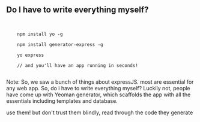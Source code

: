 ## Do I have to write everything myself?

<pre><code>
	
	npm install yo -g

	npm install generator-express -g

	yo express

	// and you'll have an app running in seconds!

</code></pre>

Note:
So, we saw a bunch of things about expressJS. most are essential for any web app. So, do i have to write everything myself? 
Luckily not, people have come up with Yeoman generator, which scaffolds the app with all the essentials including templates and database.

use them! but don't trust them blindly, read through the code they generate